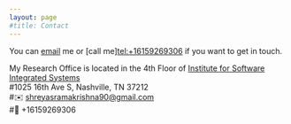 ```yaml
---
layout: page
#title: Contact
---
```

You can [email](mailto:shreyasramakrishna@gmail.com?) me or [call me]<tel:+16159269306> if you want to get in touch. 
  
My Research Office is located in the 4th Floor of [Institute for Software Integrated Systems](https://www.isis.vanderbilt.edu/)\
#1025 16th Ave S, Nashville, TN 37212\
#:envelope: shreyasramakrishna90@gmail.com\
#:iphone: +16159269306


